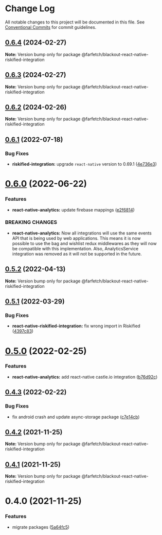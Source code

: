 # Change Log

All notable changes to this project will be documented in this file.
See [Conventional Commits](https://conventionalcommits.org) for commit guidelines.

## [0.6.4](https://github.com/Farfetch/blackout-react-native/compare/@farfetch/blackout-react-native-riskified-integration@0.6.3...@farfetch/blackout-react-native-riskified-integration@0.6.4) (2024-02-27)

**Note:** Version bump only for package @farfetch/blackout-react-native-riskified-integration

## [0.6.3](https://github.com/Farfetch/blackout-react-native/compare/@farfetch/blackout-react-native-riskified-integration@0.6.2...@farfetch/blackout-react-native-riskified-integration@0.6.3) (2024-02-27)

**Note:** Version bump only for package @farfetch/blackout-react-native-riskified-integration

## [0.6.2](https://github.com/Farfetch/blackout-react-native/compare/@farfetch/blackout-react-native-riskified-integration@0.6.1...@farfetch/blackout-react-native-riskified-integration@0.6.2) (2024-02-26)

**Note:** Version bump only for package @farfetch/blackout-react-native-riskified-integration

## [0.6.1](https://github.com/Farfetch/blackout-react-native/compare/@farfetch/blackout-react-native-riskified-integration@0.6.0...@farfetch/blackout-react-native-riskified-integration@0.6.1) (2022-07-18)

### Bug Fixes

- **riskified-integration:** upgrade `react-native` version to 0.69.1 ([4e736e3](https://github.com/Farfetch/blackout-react-native/commit/4e736e3f9b21e421512f336bf84e89da4d5c0168))

# [0.6.0](https://github.com/Farfetch/blackout-react-native/compare/@farfetch/blackout-react-native-riskified-integration@0.5.2...@farfetch/blackout-react-native-riskified-integration@0.6.0) (2022-06-22)

### Features

- **react-native-analytics:** update firebase mappings ([e2f6814](https://github.com/Farfetch/blackout-react-native/commit/e2f68146a735ca9b3637c7d46e5dd85c7df99729))

### BREAKING CHANGES

- **react-native-analytics:** Now all integrations will use the same events API
  that is being used by web applications. This means it is now possible
  to use the bag and wishlist redux middlewares as they will
  now be compatible with this implementation.
  Also, AnalyticsService integration was removed as it
  will not be supported in the future.

## [0.5.2](https://github.com/Farfetch/blackout-react-native/compare/@farfetch/blackout-react-native-riskified-integration@0.5.1...@farfetch/blackout-react-native-riskified-integration@0.5.2) (2022-04-13)

**Note:** Version bump only for package @farfetch/blackout-react-native-riskified-integration

## [0.5.1](https://github.com/Farfetch/blackout-react-native/compare/@farfetch/blackout-react-native-riskified-integration@0.5.0...@farfetch/blackout-react-native-riskified-integration@0.5.1) (2022-03-29)

### Bug Fixes

- **react-native-riskified-integration:** fix wrong import in Riskified ([4397c83](https://github.com/Farfetch/blackout-react-native/commit/4397c83ace11d180e06d6565c942ddfef043f0f7))

# [0.5.0](https://github.com/Farfetch/blackout-react-native/compare/@farfetch/blackout-react-native-riskified-integration@0.4.3...@farfetch/blackout-react-native-riskified-integration@0.5.0) (2022-02-25)

### Features

- **react-native-analytics:** add react-native castle.io integration ([b76d92c](https://github.com/Farfetch/blackout-react-native/commit/b76d92c8fbb279860d96144766ac6d101aae6609))

## [0.4.3](https://github.com/Farfetch/blackout-react-native/compare/@farfetch/blackout-react-native-riskified-integration@0.4.2...@farfetch/blackout-react-native-riskified-integration@0.4.3) (2022-02-22)

### Bug Fixes

- fix android crash and update async-storage package ([c7e14cb](https://github.com/Farfetch/blackout-react-native/commit/c7e14cb0c3f881dc3149cd75398bfc48886e78c8))

## [0.4.2](https://github.com/Farfetch/blackout-react-native/compare/@farfetch/blackout-react-native-riskified-integration@0.4.1...@farfetch/blackout-react-native-riskified-integration@0.4.2) (2021-11-25)

**Note:** Version bump only for package @farfetch/blackout-react-native-riskified-integration

## [0.4.1](https://github.com/Farfetch/blackout-react-native/compare/@farfetch/blackout-react-native-riskified-integration@0.4.0...@farfetch/blackout-react-native-riskified-integration@0.4.1) (2021-11-25)

**Note:** Version bump only for package @farfetch/blackout-react-native-riskified-integration

# 0.4.0 (2021-11-25)

### Features

- migrate packages ([5a64fc5](https://github.com/Farfetch/blackout-react-native/commit/5a64fc58cb5f9cbdf600100f1c6315fa30889845))
